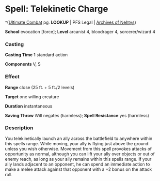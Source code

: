 # Spell: Telekinetic Charge

^([Ultimate Combat][ss-telekinetic-charge] pg. **LOOKUP** | PFS Legal | [Archives of Nehtys][sn-telekinetic-charge])

**School** evocation [force]; **Level** arcanist 4, bloodrager 4, sorcerer/wizard 4

### Casting

**Casting Time** 1 standard action  

**Components** V, S

### Effect

**Range** close (25 ft. + 5 ft./2 levels)  

**Target** one willing creature  

**Duration** instantaneous  

**Saving Throw** Will negates (harmless); **Spell Resistance** yes (harmless)

### Description

You telekinetically launch an ally across the battlefield to anywhere within this spells range. While moving, your ally is flying just above the ground unless you wish otherwise. Movement from this spell provokes attacks of opportunity as normal, although you can lift your ally over objects or out of enemy reach, as long as your ally remains within this spells range. If your ally lands adjacent to an opponent, he can spend an immediate action to make a melee attack against that opponent with a +2 bonus on the attack roll.

[ss-telekinetic-charge]: http://paizo.com/pathfinderRPG/v57
[sn-telekinetic-charge]: http://www.archivesofnethys.com/SpellDisplay.aspx?ItemName=Telekinetic%20Charge